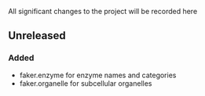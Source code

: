 All significant changes to the project will be recorded here

## Unreleased

### Added

- faker.enzyme for enzyme names and categories
- faker.organelle for subcellular organelles
